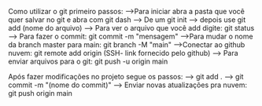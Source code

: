 Como utilizar o git primeiro passos:
-->Para iniciar abra a pasta que você quer salvar no git e abra com git dash
--> De um git init
--> depois use git add (nome do arquivo)
--> Para ver o arquivo que você add digite: git status
--> Para fazer o commit: git commit -m "mensagem"
-->Para mudar o nome da branch master para main: git branch -M "main"
-->Conectar ao github nuvem: git remote add origin (SSH- link fornecido pelo github)
--> Para enviar arquivos para o git: git push -u origin main

Após fazer modificações no projeto segue os passos:
--> git add .
--> git commit -m "(nome do commit)"
--> Enviar novas atualizações pra nuvem: git push origin main